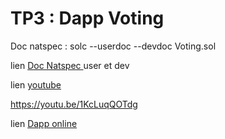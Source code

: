 # TP3 : Dapp Voting

Doc natspec : solc --userdoc --devdoc Voting.sol

lien [Doc Natspec ](https://github.com/benzakin/Alyra-school/blob/main/Developpeur-Ethereum-Template-master/6.%20Dapp/Index.md) user et dev

lien [youtube](https://youtu.be/1KcLuqQOTdg)

https://youtu.be/1KcLuqQOTdg

lien [Dapp online](https://benzakin.github.io/TP3/) 


